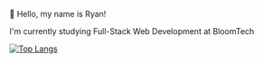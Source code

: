 :wave: Hello, my name is Ryan!

I'm currently studying Full-Stack Web Development at BloomTech 



[![Top Langs](https://github-readme-stats.vercel.app/api/top-langs/?username=Ryan-E-Mark)](https://github.com/anuraghazra/github-readme-stats)
